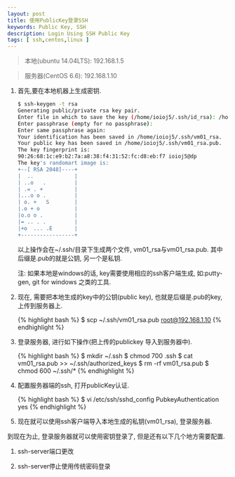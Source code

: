 ```yaml
---
layout: post
title: 使用PublicKey登录SSH
keywords: Public Key, SSH
description: Login Using SSH Public Key
tags: [ ssh,centos,linux ]
---
```


> 本地(ubuntu 14.04LTS): 192.168.1.5

> 服务器(CentOS 6.6): 192.168.1.10

1. 首先,要在本地机器上生成密钥.

	~~~ bash
	$ ssh-keygen -t rsa
	Generating public/private rsa key pair.
	Enter file in which to save the key (/home/ioioj5/.ssh/id_rsa): /home/ioioj5/.ssh/vm01_rsa
	Enter passphrase (empty for no passphrase): 
	Enter same passphrase again: 
	Your identification has been saved in /home/ioioj5/.ssh/vm01_rsa.
	Your public key has been saved in /home/ioioj5/.ssh/vm01_rsa.pub.
	The key fingerprint is:
	90:26:68:1c:e9:b2:7a:a8:38:f4:31:52:fc:d8:eb:f7 ioioj5@dp
	The key's randomart image is:
	+--[ RSA 2048]----+
	|  ..             |
	| ..o   .         |
	| .= . +          |
	|...o o .         |
	| o. +   S        |
	|.o + o           |
	|o.o o .          |
	|= .. . .         |
	|+o  ... .E       |
	+-----------------+
	~~~

	以上操作会在~/.ssh/目录下生成两个文件, vm01_rsa与vm01_rsa.pub. 其中后缀是.pub的就是公钥, 另一个是私钥.

	注: 如果本地是windows的话, key需要使用相应的ssh客户端生成, 如:putty-gen, git for windows 之类的工具.

	

2. 现在, 需要把本地生成的key中的公钥(public key), 也就是后缀是.pub的key,上传到服务器上.

	{% highlight bash %}
	$ scp ~/.ssh/vm01_rsa.pub root@192.168.1.10
	{% endhighlight %}

3. 登录服务器, 进行如下操作(把上传的publickey 导入到服务器中).

	{% highlight bash %}
	$ mkdir ~/.ssh
	$ chmod 700 .ssh
	$ cat vm01_rsa.pub >> ~/.ssh/authorized_keys
	$ rm -rf vm01_rsa.pub
	$ chmod 600 ~/.ssh/*
	{% endhighlight %}

4. 配置服务器端的ssh, 打开publicKey认证.

	{% highlight bash %}
	$ vi /etc/ssh/sshd_config
	PubkeyAuthentication yes
	{% endhighlight %}

5. 现在就可以使用ssh客户端导入本地生成的私钥(vm01_rsa), 登录服务器.

到现在为止, 登录服务器就可以使用密钥登录了, 但是还有以下几个地方需要配置.

1. ssh-server端口更改

2. ssh-server停止使用传统密码登录




























